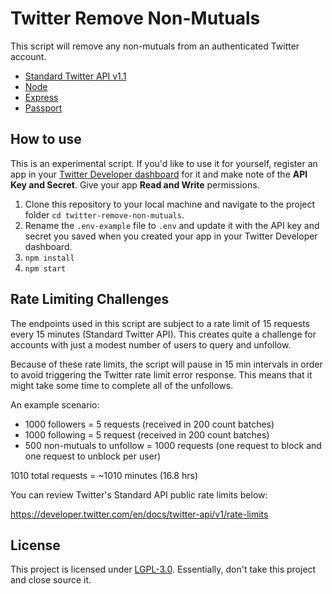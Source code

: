 # Twitter Remove Non-Mutuals

This script will remove any non-mutuals from an authenticated Twitter account.

- [Standard Twitter API v1.1](https://developer.twitter.com/en/docs/twitter-api/v1)
- [Node](https://github.com/nodejs/node)
- [Express](https://github.com/expressjs/express)
- [Passport](http://www.passportjs.org/)

## How to use

This is an experimental script. If you'd like to use it for yourself, register an app in your [Twitter Developer dashboard](https://developer.twitter.com/en/portal/dashboard) for it and make note of the **API Key and Secret**. Give your app **Read and Write** permissions.

1. Clone this repository to your local machine and navigate to the project folder `cd twitter-remove-non-mutuals`.
2.  Rename the `.env-example` file to `.env` and update it with the API key and secret you saved when you created your app in your Twitter Developer dashboard.
3. `npm install`
4. `npm start`

## Rate Limiting Challenges

The endpoints used in this script are subject to a rate limit of 15 requests every 15 minutes (Standard Twitter API). This creates quite a challenge for accounts with just a modest number of users to query and unfollow.

Because of these rate limits, the script will pause in 15 min intervals in order to avoid triggering the Twitter rate limit error response. This means that it might take some time to complete all of the unfollows.

An example scenario:

- 1000 followers = 5 requests (received in 200 count batches)
- 1000 following = 5 request (received in 200 count batches)
- 500 non-mutuals to unfollow = 1000 requests (one request to block and one request to unblock per user)

1010 total requests = ~1010 minutes (16.8 hrs)

You can review Twitter's Standard API public rate limits below:

https://developer.twitter.com/en/docs/twitter-api/v1/rate-limits

## License

This project is licensed under [LGPL-3.0](https://choosealicense.com/licenses/lgpl-3.0/). Essentially, don't take this project and close source it.